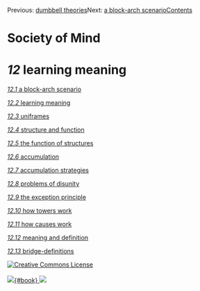 <div class="chapnav">

<span class="prev">Previous: [dumbbell
theories](./som-11.9.html)</span><span class="next">Next: [a block-arch
scenario](./som-12.1.html)</span><span
class="contents">[Contents](index.html)</span>
<div class="titlebar">

Society of Mind
===============

</div>

</div>

*12* learning meaning
=====================

[*12.1* a block-arch scenario](som-12.1.html)

[*12.2* learning meaning](som-12.2.html)

[*12.3* uniframes](som-12.3.html)

[*12.4* structure and function](som-12.4.html)

[*12.5* the function of structures](som-12.5.html)

[*12.6* accumulation](som-12.6.html)

[*12.7* accumulation strategies](som-12.7.html)

[*12.8* problems of disunity](som-12.8.html)

[*12.9* the exception principle](som-12.9.html)

[*12.10* how towers work](som-12.10.html)

[*12.11* how causes work](som-12.11.html)

[*12.12* meaning and definition](som-12.12.html)

[*12.13* bridge-definitions](som-12.13.html)

<div class="footer">

[![Creative Commons
License](http://i.creativecommons.org/l/by-nc-sa/3.0/80x15.png)](http://creativecommons.org/licenses/by-nc-sa/3.0/deed.en_US)\
\
[![](./images/som_book.jpeg){#book}
![](./images/a_logo_17.gif)](http://www.amazon.com/gp/product/0671657135?ie=UTF8&camp=1789&creativeASIN=0671657135&linkCode=xm2&tag=marvinminsky)

</div>
